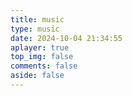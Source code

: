 ```yaml
---
title: music
type: music
date: 2024-10-04 21:34:55
aplayer: true
top_img: false
comments: false
aside: false
---
```

